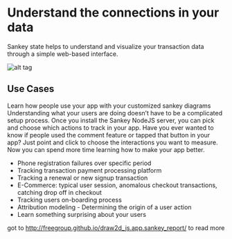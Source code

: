 # Understand the connections in your data
Sankey state helps to understand and visualize your transaction data through a simple web-based interface.

![alt tag](https://raw.githubusercontent.com/freegroup/draw2d_js.app.sankey_report/blob/master/src/gh-pages/teaser.png)


## Use Cases
Learn how people use your app with your customized sankey diagrams
Understanding what your users are doing doesn’t have to be a complicated setup process. Once you install the Sankey NodeJS server, you can pick and choose which actions to track in your app.
Have you ever wanted to know if people used the comment feature or tapped that button in your app? Just point and click to choose the interactions you want to measure. Now you can spend more time learning how to make your app better.

 - Phone registration failures over specific period
 - Tracking transaction payment processing platform
 - Tracking a renewal or new signup transaction
 - E-Commerce: typical user session, anomalous checkout transactions, catching drop off in checkout
 - Tracking users on-boarding process
 - Attribution modeling - Determining the origin of a user action
 - Learn something surprising about your users



got to http://freegroup.github.io/draw2d_js.app.sankey_report/ to read more
